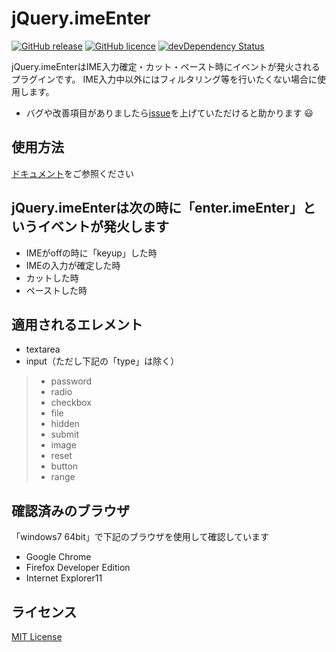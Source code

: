 # jQuery.imeEnter
[![GitHub release](https://img.shields.io/badge/release-v0.1.0-blue.svg?style=flat)](https://github.com/hrdaya/jQuery.imeEnter/releases)
[![GitHub licence](https://img.shields.io/badge/licence-MIT-blue.svg?style=flat)](https://github.com/hrdaya/jQuery.imeEnter/blob/master/LICENSE)
[![devDependency Status](https://david-dm.org/hrdaya/jQuery.imeEnter/dev-status.svg)](https://david-dm.org/hrdaya/jQuery.imeEnter#info=devDependencies)

jQuery.imeEnterはIME入力確定・カット・ペースト時にイベントが発火されるプラグインです。
  IME入力中以外にはフィルタリング等を行いたくない場合に使用します。

 - バグや改善項目がありましたら[issue](https://github.com/hrdaya/jQuery.imeEnter/issues)を上げていただけると助かります :smiley:

## 使用方法

[ドキュメント](http://hrdaya.github.io/jQuery.imeEnter/)をご参照ください

## jQuery.imeEnterは次の時に「enter.imeEnter」というイベントが発火します

- IMEがoffの時に「keyup」した時
- IMEの入力が確定した時
- カットした時
- ペーストした時

## 適用されるエレメント

 - textarea
 - input（ただし下記の「type」は除く）

>  - password
>  - radio
>  - checkbox
>  - file
>  - hidden
>  - submit
>  - image
>  - reset
>  - button
>  - range

## 確認済みのブラウザ

「windows7 64bit」で下記のブラウザを使用して確認しています

 - Google Chrome
 - Firefox Developer Edition
 - Internet Explorer11

## ライセンス

[MIT License](https://github.com/hrdaya/jQuery.imeEnter/blob/master/LICENSE)